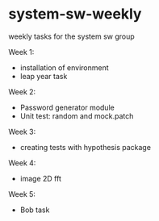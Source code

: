 # system-sw-weekly
weekly tasks for the system sw group

Week 1:
- installation of environment
- leap year task

Week 2:
- Password generator module
- Unit test: random and mock.patch

Week 3:
- creating tests with hypothesis package

Week 4:
- image 2D fft

Week 5:
- Bob task
